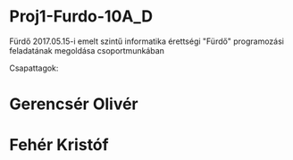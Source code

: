 # Proj1-Furdo-10A_D
Fürdő 2017.05.15-i emelt szintű informatika érettségi "Fürdő" programozási feladatának megoldása csoportmunkában

Csapattagok:
 # Gerencsér Olivér
 # Fehér Kristóf